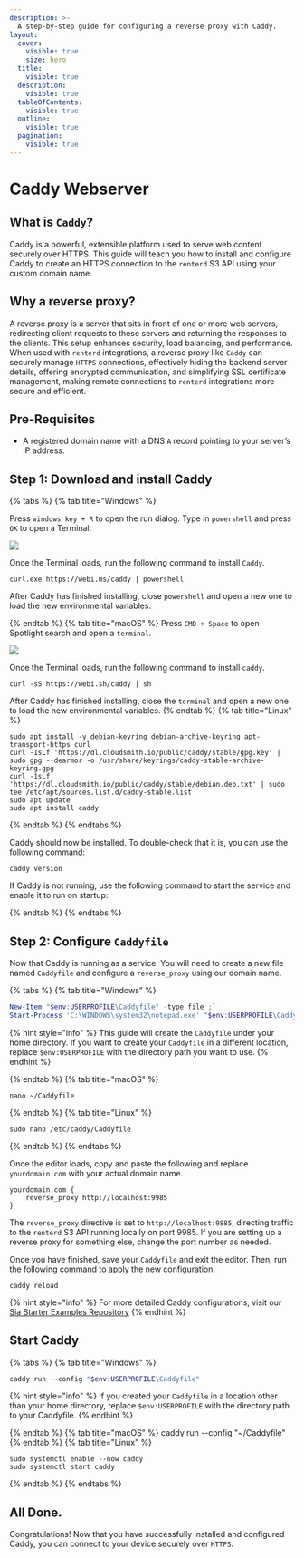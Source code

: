 ```yaml
---
description: >-
  A step-by-step guide for configuring a reverse proxy with Caddy.
layout:
  cover:
    visible: true
    size: hero
  title:
    visible: true
  description:
    visible: true
  tableOfContents:
    visible: true
  outline:
    visible: true
  pagination:
    visible: true
---
```


# Caddy Webserver

## What is `Caddy`?

Caddy is a powerful, extensible platform used to serve web content securely over HTTPS. This guide will teach you how to install and configure Caddy to create an HTTPS connection to the `renterd` S3 API using your custom domain name.

## Why a reverse proxy?

A reverse proxy is a server that sits in front of one or more web servers, redirecting client requests to these servers and returning the responses to the clients. This setup enhances security, load balancing, and performance. When used with `renterd` integrations, a reverse proxy like `Caddy` can securely manage `HTTPS` connections, effectively hiding the backend server details, offering encrypted communication, and simplifying SSL certificate management, making remote connections to `renterd` integrations more secure and efficient.

## **Pre-Requisites**

- A registered domain name with a DNS `A` record pointing to your server’s IP address.

## Step 1: Download and install Caddy

{% tabs %}
{% tab title="Windows" %}

Press `windows key + R` to open the run dialog. Type in `powershell` and press `OK` to open a Terminal.

![](../../.gitbook/assets/rclone-s3-integration/rclone-new-config-win-01.png)

Once the Terminal loads, run the following command to install `Caddy`.

```console
curl.exe https://webi.ms/caddy | powershell
```

After Caddy has finished installing, close `powershell` and open a new one to load the new environmental variables.

{% endtab %}
{% tab title="macOS" %}
Press `CMD + Space` to open Spotlight search and open a `terminal`.

![](../../.gitbook/assets/rclone-s3-integration/rclone-new-config-macos-01.png)

Once the Terminal loads, run the following command to install `caddy`.

```console
curl -sS https://webi.sh/caddy | sh
```

After Caddy has finished installing, close the `terminal` and open a new one to load the new environmental variables.
{% endtab %}
{% tab title="Linux" %}

```console
sudo apt install -y debian-keyring debian-archive-keyring apt-transport-https curl
curl -1sLf 'https://dl.cloudsmith.io/public/caddy/stable/gpg.key' | sudo gpg --dearmor -o /usr/share/keyrings/caddy-stable-archive-keyring.gpg
curl -1sLf 'https://dl.cloudsmith.io/public/caddy/stable/debian.deb.txt' | sudo tee /etc/apt/sources.list.d/caddy-stable.list
sudo apt update
sudo apt install caddy
```
{% endtab %}
{% endtabs %}

Caddy should now be installed. To double-check that it is, you can use the following command:

```console
caddy version
```

If Caddy is not running, use the following command to start the service and enable it to run on startup:


{% endtab %}
{% endtabs %}

## Step 2: Configure `Caddyfile`

Now that Caddy is running as a service. You will need to create a new file named `Caddyfile` and configure a `reverse_proxy` using our domain name.

{% tabs %}
{% tab title="Windows" %}
```powershell
New-Item "$env:USERPROFILE\Caddyfile" -type file ;`
Start-Process 'C:\WINDOWS\system32\notepad.exe' "$env:USERPROFILE\Caddyfile"
```
{% hint style="info" %}
This guide will create the `Caddyfile` under your home directory. If you want to create your `Caddyfile` in a different location, replace `$env:USERPROFILE` with the directory path you want to use.
{% endhint %}

{% endtab %}
{% tab title="macOS" %}
```console
nano ~/Caddyfile
```
{% endtab %}
{% tab title="Linux" %}
```console
sudo nano /etc/caddy/Caddyfile
```
{% endtab %}
{% endtabs %}

Once the editor loads, copy and paste the following and replace `yourdomain.com` with your actual domain name.

```console
yourdomain.com {
    reverse_proxy http://localhost:9985
}
```

The `reverse_proxy` directive is set to `http://localhost:9885`, directing traffic to the `renterd` S3 API running locally on port 9985. If you are setting up a reverse proxy for something else, change the port number as needed.

Once you have finished, save your `Caddyfile` and exit the editor. Then, run the following command to apply the new configuration.

```console
caddy reload
```

{% hint style="info" %}
For more detailed Caddy configurations, visit our [Sia Starter Examples Repository](https://github.com/SiaFoundation/sia-starter-examples/)
{% endhint %}

## Start Caddy

{% tabs %}
{% tab title="Windows" %}

```powershell
caddy run --config "$env:USERPROFILE\Caddyfile"
```

{% hint style="info" %}
If you created your `Caddyfile` in a location other than your home directory, replace `$env:USERPROFILE` with the directory path to your Caddyfile.
{% endhint %}

{% endtab %}
{% tab title="macOS" %}
caddy run --config "~/Caddyfile"
{% endtab %}
{% tab title="Linux" %}
```console
sudo systemctl enable --now caddy
sudo systemctl start caddy
```
{% endtab %}
{% endtabs %}

## All Done.

Congratulations! Now that you have successfully installed and configured Caddy, you can connect to your device securely over `HTTPS`.